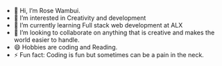 - 👋 Hi, I’m Rose Wambui.
- 👀 I’m interested in Creativity and development
- 🌱 I’m currently learning Full stack web development at ALX
- 💞️ I’m looking to collaborate on anything that is creative and makes the world easier to handle.
- 😄 Hobbies are coding and Reading.
- ⚡ Fun fact: Coding is fun but sometimes can be a pain in the neck.

<!---
Wambu-i7/Wambu-i7 is a ✨ special ✨ repository because its `README.md` (this file) appears on your GitHub profile.
You can click the Preview link to take a look at your changes.
--->
